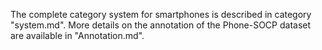 <!-- 
智能手机的完整类别体系的介绍在 category system.md 中。Phone-SOCP数据集标注的更多细节在 Annonation.md 中。
-->
The complete category system for smartphones is described in category "system.md". More details on the annotation of the Phone-SOCP dataset are available in "Annotation.md".
